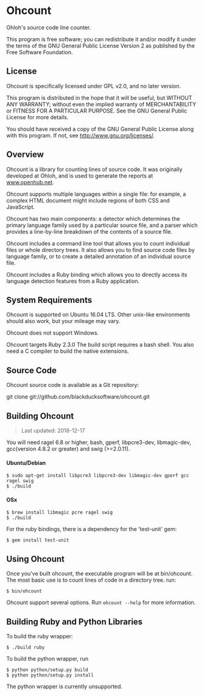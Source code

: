 Ohcount
=======

Ohloh's source code line counter.

This program is free software; you can redistribute it and/or modify
it under the terms of the GNU General Public License Version 2 as
published by the Free Software Foundation.

License
-------

Ohcount is specifically licensed under GPL v2.0, and no later version.

This program is distributed in the hope that it will be useful,
but WITHOUT ANY WARRANTY; without even the implied warranty of
MERCHANTABILITY or FITNESS FOR A PARTICULAR PURPOSE.  See the
GNU General Public License for more details.

You should have received a copy of the GNU General Public License
along with this program.  If not, see <http://www.gnu.org/licenses/>.

Overview
--------

Ohcount is a library for counting lines of source code.
It was originally developed at Ohloh, and is used to generate
the reports at www.openhub.net.

Ohcount supports multiple languages within a single file: for example,
a complex HTML document might include regions of both CSS and JavaScript.

Ohcount has two main components: a detector which determines the primary
language family used by a particular source file, and a parser which
provides a line-by-line breakdown of the contents of a source file.

Ohcount includes a command line tool that allows you to count individual
files or whole directory trees. It also allows you to find source code
files by language family, or to create a detailed annotation of an
individual source file.

Ohcount includes a Ruby binding which allows you to directly access its
language detection features from a Ruby application.

System Requirements
-------------------

Ohcount is supported on Ubuntu 16.04 LTS. Other unix-like
environments should also work, but your mileage may vary.

Ohcount does not support Windows.

Ohcount targets Ruby 2.3.0 The build script requires a bash shell. You
also need a C compiler to build the native extensions.

Source Code
-----------

Ohcount source code is available as a Git repository:

  git clone git://github.com/blackducksoftware/ohcount.git

Building Ohcount
----------------

> Last updated: 2018-12-17

You will need ragel 6.8 or higher, bash, gperf, libpcre3-dev, libmagic-dev,
gcc(version 4.8.2 or greater) and swig (>=2.0.11).

#### Ubuntu/Debian

```
$ sudo apt-get install libpcre3 libpcre3-dev libmagic-dev gperf gcc ragel swig
$ ./build
```

#### OSx

```
$ brew install libmagic pcre ragel swig
$ ./build
```

For the ruby bindings, there is a dependency for the 'test-unit' gem:

```
$ gem install test-unit
```

Using Ohcount
-------------

Once you've built ohcount, the executable program will be at bin/ohcount. The most basic use is to count lines of code in a directory tree. run:

```
$ bin/ohcount
```

Ohcount support several options. Run `ohcount --help` for more information.

Building Ruby and Python Libraries
----------------------------------

To build the ruby wrapper:

```
$ ./build ruby
```

To build the python wrapper, run

```
$ python python/setup.py build
$ python python/setup.py install
```

The python wrapper is currently unsupported.
